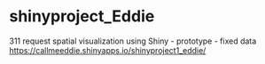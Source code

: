 # shinyproject_Eddie
311 request spatial visualization using Shiny - prototype - fixed data
https://callmeeddie.shinyapps.io/shinyproject1_eddie/ 
 
